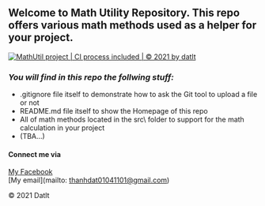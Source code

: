 ## Welcome to Math Utility Repository. This repo offers various math methods used as a helper for your project.

[![MathUtil project | CI process included | © 2021 by datlt](https://github.com/thanhdat1499/se01d-math-util/actions/workflows/mathutil-ci-actions.yml/badge.svg)](https://github.com/thanhdat1499/se01d-math-util/actions/workflows/mathutil-ci-actions.yml)

### *_You will find in this repo the follwing stuff:_*

* .gitignore file itself to demonstrate how to ask the Git tool to upload a file or not
* README.md file itself to show the Homepage of this repo
* All of math methods located in the src\ folder to support for the math calculation in your project
* (TBA...)

#### Connect me via
[My Facebook](https://www.facebook.com/LeThanhDattttttt/)  
[My email](mailto: thanhdat01041101@gmail.com)

© 2021 Datlt

